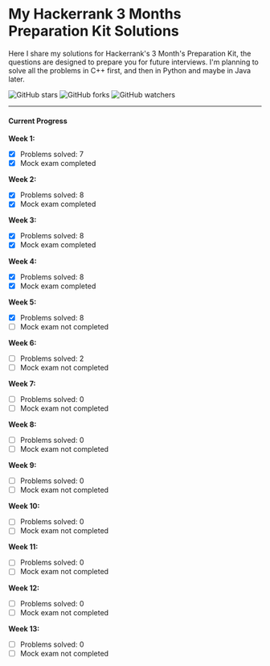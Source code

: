 # My Hackerrank 3 Months Preparation Kit Solutions</br>

Here I share my solutions for Hackerrank's 3 Month's Preparation Kit, the questions are designed to prepare you for future interviews. I'm planning to solve all the problems in C++ first, and then in Python and maybe in Java later.</br>

![GitHub stars](https://img.shields.io/github/stars/Dolyetyus/My-Hackerrank-3-Months-Preparation-Solutions?style=social) ![GitHub forks](https://img.shields.io/github/forks/Dolyetyus/My-Hackerrank-3-Months-Preparation-Solutions?style=social) ![GitHub watchers](https://img.shields.io/github/watchers/Dolyetyus/My-Hackerrank-3-Months-Preparation-Solutions?style=social)

------

#### Current Progress</br>

**Week 1:**
- [x] Problems solved: 7
- [x] Mock exam completed

**Week 2:**
- [x] Problems solved: 8
- [x] Mock exam completed
      
**Week 3:**
- [x] Problems solved: 8
- [x] Mock exam completed

**Week 4:**
- [x] Problems solved: 8
- [x] Mock exam completed

**Week 5:**
- [x] Problems solved: 8
- [ ] Mock exam not completed

**Week 6:**
- [ ] Problems solved: 2
- [ ] Mock exam not completed

**Week 7:**
- [ ] Problems solved: 0
- [ ] Mock exam not completed

**Week 8:**
- [ ] Problems solved: 0
- [ ] Mock exam not completed

**Week 9:**
- [ ] Problems solved: 0
- [ ] Mock exam not completed

**Week 10:**
- [ ] Problems solved: 0
- [ ] Mock exam not completed

**Week 11:**
- [ ] Problems solved: 0
- [ ] Mock exam not completed

**Week 12:**
- [ ] Problems solved: 0
- [ ] Mock exam not completed

**Week 13:**
- [ ] Problems solved: 0
- [ ] Mock exam not completed
